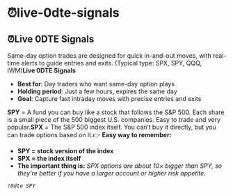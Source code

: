 # ⁠⏰live-0dte-signals

## ⁠⏰Live 0DTE Signals

Same-day option trades are designed for quick in-and-out moves, with real-time alerts to guide entries and exits. (Typical type: SPX, SPY, QQQ, IWM)**Live 0DTE Signals**

* **Best for**: Day traders who want same-day option plays
* **Holding period**: Just a few hours, expires the same day
* **Goal**: Capture fast intraday moves with precise entries and exits

**SPY** = A fund you can buy like a stock that follows the S\&P 500. Each share is a small piece of the 500 biggest U.S. companies. Easy to trade and very popular.**SPX** = The S\&P 500 index itself. You can’t buy it directly, but you can trade options based on it.👉 **Easy way to remember:**

* **SPY = stock version of the index**
* **SPX = the index itself**
* **The important thing is:** _SPX options are about 10× bigger than SPY, so they’re better if you have a larger account or higher risk appetite._

_`!0dte SPY`_


